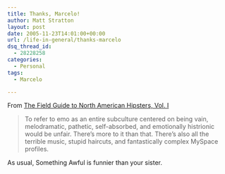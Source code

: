```yaml
---
title: Thanks, Marcelo!
author: Matt Stratton
layout: post
date: 2005-11-23T14:01:00+00:00
url: /life-in-general/thanks-marcelo
dsq_thread_id:
  - 28228258
categories:
  - Personal
tags:
  - Marcelo

---
```

From <a href="https://www.somethingawful.com/articles.php?a=3375" target="_blank">The Field Guide to North American Hipsters, Vol. I</a>

> To refer to emo as an entire subculture centered on being vain, melodramatic, pathetic, self-absorbed, and emotionally histrionic would be unfair. There’s more to it than that. There’s also all the terrible music, stupid haircuts, and fantastically complex MySpace profiles.

As usual, Something Awful is funnier than your sister.